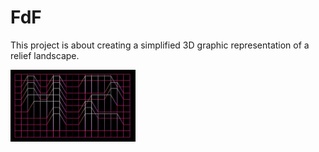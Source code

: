 # FdF
This project is about creating a simplified 3D graphic representation of a relief landscape.

<img src="https://github.com/akulaiev/FdF/blob/master/demo.png" width="200">

